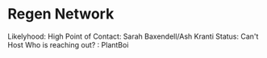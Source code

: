 # Regen Network

Likelyhood: High
Point of Contact: Sarah Baxendell/Ash Kranti
Status: Can't Host
Who is reaching out? : PlantBoi